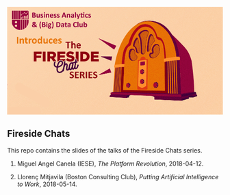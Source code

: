 ![](https://raw.githubusercontent.com/iese-bad/fireside-chats/master/fireside.jpg)

## Fireside Chats

This repo contains the slides of the talks of the Fireside Chats series.

1. Miguel Angel Canela (IESE), *The Platform Revolution*, 2018-04-12.

2. Llorenç Mitjavila (Boston Consulting Club), *Putting Artificial Intelligence to Work*, 2018-05-14.
